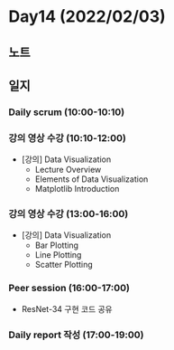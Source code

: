 # Day14 (2022/02/03)

## 노트

## 일지

### Daily scrum (10:00-10:10)

### 강의 영상 수강 (10:10-12:00)

  * [강의] Data Visualization
    * Lecture Overview
    * Elements of Data Visualization
    * Matplotlib Introduction

### 강의 영상 수강 (13:00-16:00)

  * [강의] Data Visualization
    * Bar Plotting
    * Line Plotting
    * Scatter Plotting

### Peer session (16:00-17:00)

  * ResNet-34 구현 코드 공유

### Daily report 작성 (17:00-19:00)
